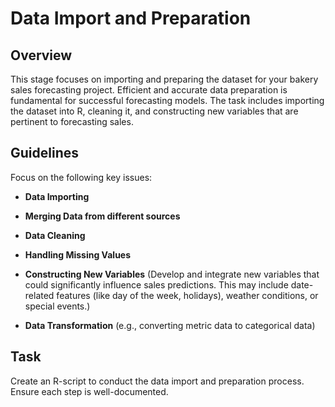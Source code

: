 # Data Import and Preparation

## Overview

This stage focuses on importing and preparing the dataset for your bakery sales forecasting project. Efficient and accurate data preparation is fundamental for successful forecasting models. The task includes importing the dataset into R, cleaning it, and constructing new variables that are pertinent to forecasting sales.

## Guidelines

Focus on the following key issues:

-   **Data Importing**

-   **Merging Data from different sources**

-   **Data Cleaning**

-   **Handling Missing Values**

-   **Constructing New Variables** (Develop and integrate new variables that could significantly influence sales predictions. This may include date-related features (like day of the week, holidays), weather conditions, or special events.)

-   **Data Transformation** (e.g., converting metric data to categorical data)

## Task

Create an R-script to conduct the data import and preparation process. Ensure each step is well-documented.
